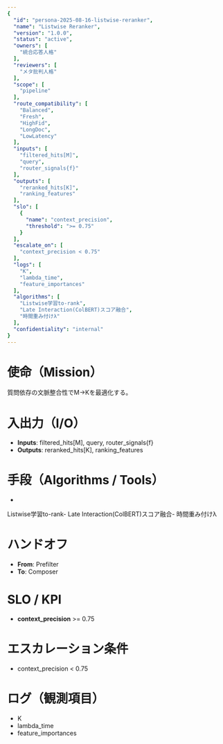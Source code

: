 ```yaml
---
{
  "id": "persona-2025-08-16-listwise-reranker",
  "name": "Listwise Reranker",
  "version": "1.0.0",
  "status": "active",
  "owners": [
    "統合応答人格"
  ],
  "reviewers": [
    "メタ批判人格"
  ],
  "scope": [
    "pipeline"
  ],
  "route_compatibility": [
    "Balanced",
    "Fresh",
    "HighFid",
    "LongDoc",
    "LowLatency"
  ],
  "inputs": [
    "filtered_hits[M]",
    "query",
    "router_signals{f}"
  ],
  "outputs": [
    "reranked_hits[K]",
    "ranking_features"
  ],
  "slo": [
    {
      "name": "context_precision",
      "threshold": ">= 0.75"
    }
  ],
  "escalate_on": [
    "context_precision < 0.75"
  ],
  "logs": [
    "K",
    "lambda_time",
    "feature_importances"
  ],
  "algorithms": [
    "Listwise学習to-rank",
    "Late Interaction(ColBERT)スコア融合",
    "時間重み付けλ"
  ],
  "confidentiality": "internal"
}
---
```


# 使命（Mission）
質問依存の文脈整合性でM→Kを最適化する。

# 入出力（I/O）
- **Inputs**: filtered_hits[M], query, router_signals{f}
- **Outputs**: reranked_hits[K], ranking_features

# 手段（Algorithms / Tools）
- 
Listwise学習to-rank- Late Interaction(ColBERT)スコア融合- 時間重み付けλ

# ハンドオフ
- **From**: Prefilter
- **To**: Composer

# SLO / KPI
- **context_precision** >= 0.75

# エスカレーション条件
- context_precision < 0.75

# ログ（観測項目）
- K
- lambda_time
- feature_importances
